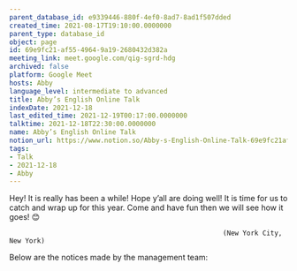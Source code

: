 ```yaml
---
parent_database_id: e9339446-880f-4ef0-8ad7-8ad1f507dded
created_time: 2021-08-17T19:10:00.0000000
parent_type: database_id
object: page
id: 69e9fc21-af55-4964-9a19-2680432d382a
meeting_link: meet.google.com/qig-sgrd-hdg
archived: false
platform: Google Meet
hosts: Abby
language_level: intermediate to advanced
title: Abby’s English Online Talk
indexDate: 2021-12-18
last_edited_time: 2021-12-19T00:17:00.0000000
talktime: 2021-12-18T22:30:00.0000000
name: Abby’s English Online Talk
notion_url: https://www.notion.so/Abby-s-English-Online-Talk-69e9fc21af5549649a192680432d382a
tags:
- Talk
- 2021-12-18
- Abby
---
```


Hey! It is really has been a while! Hope y’all are doing well! It is time for us to catch and wrap up for this year. Come and have fun then we will see how it goes! 😊



                                                          (New York City, New York)



Below are the notices made by the management team:


